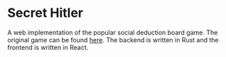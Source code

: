 # Secret Hitler

A web implementation of the popular social deduction board game. The original game can be found [here](https://www.secrethitler.com/). The backend is written in Rust and the frontend is written in React.